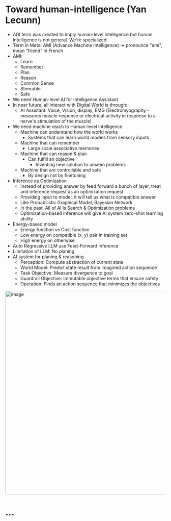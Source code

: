 # Toward human-intelligence (Yan Lecunn)

- AGI term was created to imply human-level intelligence but human intelligence is not general. We're specialized
- Term in Meta: AMI (Advance Machine Intelligence) -> pronounce "ami", mean "friend" in French
- AMI:
    - Learn
    - Remember    
    - Plan
    - Reason
    - Common Sense
    - Steerable
    - Safe
- We need Human-level AI for Intelligence Assistant
- In near future, all interact with Digital World is through:
    - AI Assistant: Voice, Vision, display, EMG (Electromyography - measures muscle response or electrical activity in response to a nerve's stimulation of the muscle)
- We need machine reach to Human-level intelligence
    - Machine can understand how the world works
        - Systems that can learn world models from sensory inputs
    - Machine that can remember
        - Large scale associative memories
    - Machine that can reason & plan
        - Can fulfill an objective
            - Inventing new solution to unseen problems
    - Machine that are controllable and safe
        - By design not by finetuning
- Inference as Optimization
    - Instead of providing answer by feed forward a bunch of layer, treat and inference request as an optimization request
    - Providing input to model, it will tell us what is compatible answer
    - Like Probabilistic Graphical Model, Bayesian Network
    - In the past, All of AI is Search & Optimization problems
    - Optimization-based inference will give AI system zero-shot learning ability
- Energy-based model
    - Energy function vs Cost function
    - Low energy on compatible (x, y) pair in training set
    - High energy on otherwise
- Auto Regressive LLM use Feed-Forward Inference
- Limitation of LLM: No planing
- AI system for planing & reasoning
    - Perception: Compute abstraction of current state
    - World Model: Predict state result from imagined action sequence
    - Task Objective: Measure divergence to goal
    - Guardrail Objective: Immutable objective terms that ensure safety
    - Operation: Finds an action sequence that minimizes the objectives
<img width="638" alt="image" src="https://github.com/user-attachments/assets/e50bc1cf-d2e8-4295-994d-47822b03f8b5" />

  

# ...
